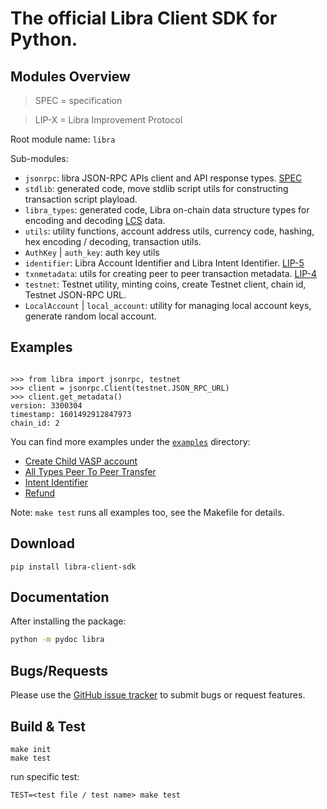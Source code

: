 # The official Libra Client SDK for Python.


## Modules Overview

> SPEC = specification

> LIP-X = Libra Improvement Protocol

Root module name: `libra`

Sub-modules:

- `jsonrpc`: libra JSON-RPC APIs client and API response types. [SPEC](https://github.com/libra/libra/blob/master/json-rpc/json-rpc-spec.md)
- `stdlib`: generated code, move stdlib script utils for constructing transaction script playload.
- `libra_types`: generated code, Libra on-chain data structure types for encoding and decoding [LCS](https://libra.github.io/libra/libra_canonical_serialization/index.html) data.
- `utils`: utility functions, account address utils, currency code, hashing, hex encoding / decoding, transaction utils.
- `AuthKey` | `auth_key`: auth key utils
- `identifier`: Libra Account Identifier and Libra Intent Identifier. [LIP-5](https://lip.libra.org/lip-5/)
- `txnmetadata`: utils for creating peer to peer transaction metadata. [LIP-4](https://lip.libra.org/lip-4/)
- `testnet`: Testnet utility, minting coins, create Testnet client, chain id, Testnet JSON-RPC URL.
- `LocalAccount` | `local_account`: utility for managing local account keys, generate random local account.

## Examples

```python3

>>> from libra import jsonrpc, testnet
>>> client = jsonrpc.Client(testnet.JSON_RPC_URL)
>>> client.get_metadata()
version: 3300304
timestamp: 1601492912847973
chain_id: 2

```

You can find more examples under the [`examples`](./examples/) directory:

* [Create Child VASP account](./examples/create_child_vasp.py)
* [All Types Peer To Peer Transfer](./examples/p2p_transfer.py)
* [Intent Identifier](./examples/intent_identifier.py)
* [Refund](./examples/refund.py)

Note: `make test` runs all examples too, see the Makefile for details.

## Download

```
pip install libra-client-sdk
```

## Documentation

After installing the package:

```bash
python -m pydoc libra
```

## Bugs/Requests

Please use the [GitHub issue tracker](https://github.com/libra/libra-client-sdk-python/issues) to submit bugs or request features.

## Build & Test

```
make init
make test
```

run specific test:

```
TEST=<test file / test name> make test
```

